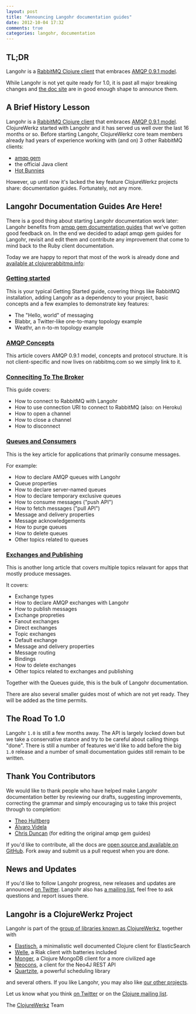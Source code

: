 ```yaml
---
layout: post
title: "Announcing Langohr documentation guides"
date: 2012-10-04 17:32
comments: true
categories: langohr, documentation
---
```


## TL;DR

Langohr is a [RabbitMQ Clojure client](http://clojurerabbitmq.info) that embraces [AMQP 0.9.1 model](http://bit.ly/amqp-model-explained). 

While Langohr is not yet quite ready for 1.0, it is past all major breaking changes and [the doc site](http://clojurerabbitmq.info) are in good enough shape to
announce them.


## A Brief History Lesson

Langohr is a [RabbitMQ Clojure client](http://clojurerabbitmq.info) that embraces [AMQP 0.9.1 model](http://bit.ly/amqp-model-explained).
ClojureWerkz started with Langohr and it has served us well over the last 16 months or so. Before starting Langohr, ClojureWerkz core team members already had
years of experience working with (and on) 3 other RabbitMQ clients:

 * [amqp gem](http://github.com/ruby-amqp/amqp)
 * the official Java client
 * [Hot Bunnies](http://github.com/ruby-amqp/hot_bunnies)

However, up until now it's lacked the key feature ClojureWerkz projects share: documentation guides. Fortunately, not any more.



## Langohr Documentation Guides Are Here!

There is a good thing about starting Langohr documentation work later: Langohr benefits from [amqp gem documentation guides](http://rubyamqp.info)
that we've gotten good feedback on. In the end we decided to adapt amqp gem guides for Langohr, revisit and edit them and contribute any
improvement that come to mind back to the Ruby client documentation.

Today we are happy to report that most of the work is already done and [available at clojurerabbitmq.info](http://clojurerabbitmq.info):

### [Getting started](http://clojurerabbitmq.info/articles/getting_started.html)

This is your typical Getting Started guide, covering things like RabbitMQ installation, adding Langohr as a dependency to your project,
basic concepts and a few examples to demonstrate key features:

 * The "Hello, world" of messaging
 * Blabbr, a Twitter-like one-to-many topology example
 * Weathr, an n-to-m topology example


### [AMQP Concepts](http://www.rabbitmq.com/tutorials/amqp-concepts.html)

This article covers AMQP 0.9.1 model, concepts and protocol structure. It is not client-specific and now lives on rabbitmq.com so we simply link to it.


### [Conneciting To The Broker](http://clojurerabbitmq.info/articles/connecting.html)

This guide covers:

 * How to connect to RabbitMQ with Langohr
 * How to use connection URI to connect to RabbitMQ (also: on Heroku)
 * How to open a channel
 * How to close a channel
 * How to disconnect


### [Queues and Consumers](http://clojurerabbitmq.info/articles/queues.html)

This is the key article for applications that primarily consume messages.

For example:

 * How to declare AMQP queues with Langohr
 * Queue properties
 * How to declare server-named queues
 * How to declare temporary exclusive queues
 * How to consume messages ("push API")
 * How to fetch messages ("pull API")
 * Message and delivery properties
 * Message acknowledgements
 * How to purge queues
 * How to delete queues
 * Other topics related to queues


### [Exchanges and Publishing](http://clojurerabbitmq.info/articles/exchanges.html)

This is another long article that covers multiple topics relavant for apps that mostly produce messages.

It covers:

 * Exchange types
 * How to declare AMQP exchanges with Langohr
 * How to publish messages
 * Exchange propreties
 * Fanout exchanges
 * Direct exchanges
 * Topic exchanges
 * Default exchange
 * Message and delivery properties
 * Message routing
 * Bindings
 * How to delete exchanges
 * Other topics related to exchanges and publishing

Together with the Queues guide, this is the bulk of Langohr documentation.

There are also several smaller guides most of which are not yet ready. They will be added as the time permits.


## The Road To 1.0

Langohr `1.0` is still a few months away. The API is largely locked down but we take a conservative stance and try to be careful about
calling things "done". There is still a number of features we'd like to add before the big `1.0` release and a number of small documentation
guides still remain to be written.



## Thank You Contributors

We would like to thank people who have helped make Langohr documentation better by reviewing our drafts, suggesting improvements, correcting
the grammar and simply encouraging us to take this project through to completion:

 * [Theo Hultberg](https://twitter.com/iconara)
 * [Álvaro Videla](https://twitter.com/old_sound)
 * [Chris Duncan](https://twitter.com/celldee) (for editing the original amqp gem guides)

If you'd like to contribute, all the docs are [open source and available on GitHub](https://github.com/clojurewerkz/langohr.docs). Fork away and
submit us a pull request when you are done.


## News and Updates

If you'd like to follow Langohr progress, new releases and updates are announced [on Twitter](http://twitter.com/clojurewerkz).
Langohr also has [a mailing list](https://groups.google.com/group/clojure-langohr), feel free to ask questions and report issues there.



## Langohr is a ClojureWerkz Project

Langohr is part of the [group of libraries known as ClojureWerkz](http://clojurewerkz.org), together with

 * [Elastisch](https://clojureelasticsearch.info), a minimalistic well documented Clojure client for ElasticSearch
 * [Welle](https://clojureriak.info), a Riak client with batteries included
 * [Monger](https://clojuremongodb.info), a Clojure MongoDB client for a more civilized age
 * [Neocons](https://clojureneo4j.info), a client for the Neo4J REST API
 * [Quartzite](https://clojurequartz.info), a powerful scheduling library

and several others. If you like Langohr, you may also like [our other projects](http://clojurewerkz.org).

Let us know what you think [on Twitter](http://twitter.com/clojurewerkz) or on the [Clojure mailing list](https://groups.google.com/group/clojure).


The [ClojureWerkz](http://clojurewerkz.org) Team

